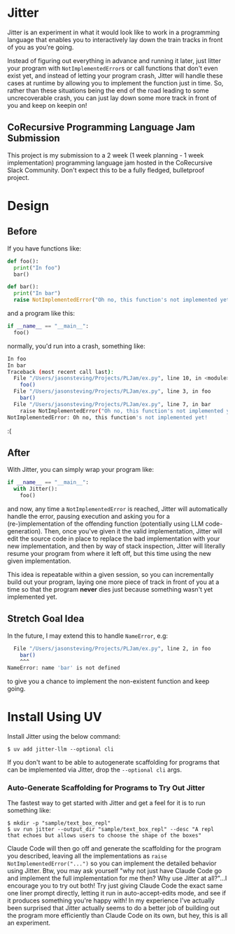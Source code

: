 # Jitter

Jitter is an experiment in what it would look like to work in a programming language that enables you to interactively 
lay down the train tracks in front of you as you're going. 

Instead of figuring out everything in advance and running it later, just litter your program with 
`NotImplementedError`s or call functions that don't even exist yet, and instead of letting your program crash, Jitter 
will handle these cases at runtime by allowing you to implement the function just in time. So, rather than these 
situations being the end of the road leading to some uncrecoverable crash, you can just lay down some more track in 
front of you and keep on keepin on!

## CoRecursive Programming Language Jam Submission
 
This project is my submission to a 2 week (1 week planning - 1 week implementation) programming language jam hosted in the CoRecursive Slack Community. Don't expect this to be a fully fledged, bulletproof project. 

# Design
## Before

If you have functions like:
```python
def foo():
  print("In foo")
  bar()

def bar():
  print("In bar")
  raise NotImplementedError("Oh no, this function's not implemented yet!")
```
and a program like this:
```python
if __name__ == "__main__":
  foo()
```
normally, you'd run into a crash, something like:
```bash
In foo
In bar
Traceback (most recent call last):
  File "/Users/jasonsteving/Projects/PLJam/ex.py", line 10, in <module>
    foo()
  File "/Users/jasonsteving/Projects/PLJam/ex.py", line 3, in foo
    bar()
  File "/Users/jasonsteving/Projects/PLJam/ex.py", line 7, in bar
    raise NotImplementedError("Oh no, this function's not implemented yet!")
NotImplementedError: Oh no, this function's not implemented yet!
```
:(
## After
With Jitter, you can simply wrap your program like:
```python
if __name__ == "__main__":
  with Jitter():
    foo()
```
and now, any time a `NotImplementedError` is reached, Jitter will automatically handle the error, pausing execution and asking you for a (re-)implementation of the offending function (potentially using LLM code-generation). Then, once you've given it the valid implementation, Jitter will edit the source code in place to replace the bad implementation with your new implementation, and then by way of stack inspection, Jitter will literally resume your program from where it left off, but this time using the new given implementation. 

This idea is repeatable within a given session, so you can incrementally build out your program, laying one more piece of track in front of you at a time so that the program **never** dies just because something wasn't yet implemented yet.

## Stretch Goal Idea
In the future, I may extend this to handle `NameError`, e.g:
```bash
  File "/Users/jasonsteving/Projects/PLJam/ex.py", line 2, in foo
    bar()
    ^^^
NameError: name 'bar' is not defined
```
to give you a chance to implement the non-existent function and keep going.

# Install Using UV

Install Jitter using the below command:
```
$ uv add jitter-llm --optional cli
```

If you don't want to be able to autogenerate scaffolding for programs that can be implemented via Jitter, drop the `--optional cli` args.

### Auto-Generate Scaffolding for Programs to Try Out Jitter
The fastest way to get started with Jitter and get a feel for it is to run something like:
```
$ mkdir -p "sample/text_box_repl"
$ uv run jitter --output_dir "sample/text_box_repl" --desc "A repl that echoes but allows users to choose the shape of the boxes"
```

Claude Code will then go off and generate the scaffolding for the program you described, leaving all the implementations as `raise NotImplementedError("...")` so you can implement the detailed behavior using Jitter. Btw, you may ask yourself "why not just have Claude Code go and implement the full implementation for me then? Why use Jitter at all?"...I encourage you to try out both! Try just giving Claude Code the exact same one liner prompt directly, letting it run in auto-accept-edits mode, and see if it produces something you're happy with! In my experience I've actually been surprised that Jitter actually seems to do a better job of building out the program more efficiently than Claude Code on its own, but hey, this is all an experiment.
